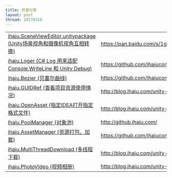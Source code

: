 ```yaml
---
title: 开源分享
layout: post
thread: 20170310
---
```



<table>

  <tr>
      <td><a target="_blank" href="https://pan.baidu.com/s/1geSeW4j">ihaiu.SceneViewEditor.unitypackage (Unity场景视角和摄像机视角互相转换)</a></td>
      <td><a target="_blank" href="https://pan.baidu.com/s/1geSeW4j">https://pan.baidu.com/s/1geSeW4j</a></td>
  </tr>

  <tr>
      <td><a target="_blank" href="https://github.com/ihaiucom/ihaiu.Loger">ihaiu.Loger (C# Log 用来适配 Console.WriteLine 和 Unity Debug)</a></td>
      <td><a target="_blank" href="https://github.com/ihaiucom/ihaiu.Loger">https://github.com/ihaiucom/ihaiu.Loger</a></td>
  </tr>

  <tr>
      <td><a target="_blank" href="https://github.com/ihaiucom/ihaiu.Bezier">ihaiu.Bezier (贝塞尔曲线)</a></td>
      <td><a target="_blank" href="https://github.com/ihaiucom/ihaiu.Bezier">https://github.com/ihaiucom/ihaiu.Bezier</a></td>
  </tr>

  <tr>
      <td><a target="_blank" href="http://blog.ihaiu.com/unity-GUIDRef/">ihaiu.GUIDRef (查看项目资源使用情况)</a></td>
      <td><a target="_blank" href="http://blog.ihaiu.com/unity-GUIDRef/">http://blog.ihaiu.com/unity-GUIDRef</a></td>
  </tr>

  <tr>
      <td><a target="_blank" href="http://blog.ihaiu.com/unity-OpenAsset/">ihaiu.OpenAsset (指定IDEA打开指定格式文件)</a></td>
      <td><a target="_blank" href="http://blog.ihaiu.com/unity-OpenAsset/">http://blog.ihaiu.com/unity-OpenAsset</a></td>
  </tr>

  <tr>
      <td><a target="_blank" href="http://github.ihaiu.com/">Ihaiu.PoolManager (对象池)</a></td>
      <td><a target="_blank" href="http://github.ihaiu.com/">http://github.ihaiu.com/</a></td>
  </tr>
  <tr>
      <td><a target="_blank" href="https://github.com/ihaiucom/ihaiu.AssetManager">ihaiu.AssetManager (资源打包、加载)</a></td>
      <td><a target="_blank" href="https://github.com/ihaiucom/ihaiu.AssetManager">https://github.com/ihaiucom/ihaiu.AssetManager</a></td>
  </tr>
  <tr>
      <td><a target="_blank" href="http://blog.ihaiu.com/unity-多线程下载">ihaiu.MultiThreadDownload (多线程下载)</a></td>
      <td><a target="_blank" href="http://blog.ihaiu.com/unity-多线程下载">http://blog.ihaiu.com/unity-多线程下载</a></td>
  </tr>
  <tr>
      <td><a target="_blank" href="http://blog.ihaiu.com/unity-VideoPhoto/">ihaiu.PhotoVideo (视频相册)</a></td>
      <td><a target="_blank" href="http://blog.ihaiu.com/unity-VideoPhoto/">http://blog.ihaiu.com/unity-VideoPhoto/</a></td>
  </tr>

</table>
             